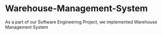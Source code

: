 # Warehouse-Management-System
As a part of our Software Engineering Project, we implemented Warehouse Management System
